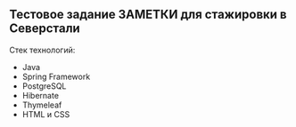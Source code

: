 ## Тестовое задание ЗАМЕТКИ для стажировки в Северстали

Стек технологий:
* Java
* Spring Framework
* PostgreSQL
* Hibernate
* Thymeleaf
* HTML и CSS
